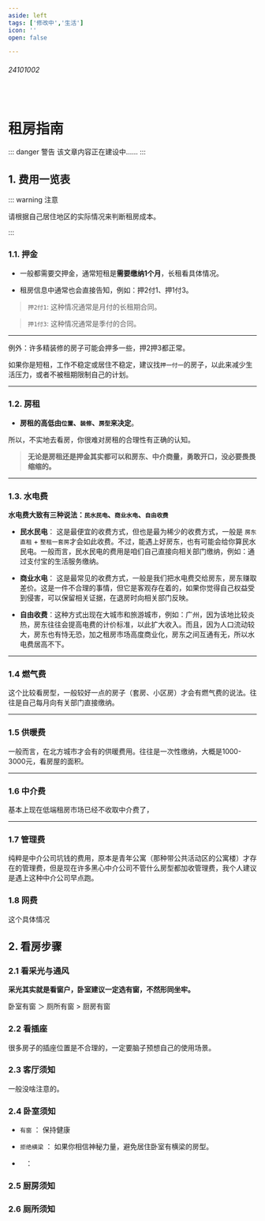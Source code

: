 ```yaml
---
aside: left
tags: ['修改中','生活']
icon: ''
open: false

---
```

 
###### 24101002
 
<br/>


# 租房指南
 
::: danger <Badge type='warning'>警告</Badge>
该文章内容正在建设中......
:::


## 1. 费用一览表

::: warning 注意

请根据自己居住地区的实际情况来判断租房成本。

:::

### 1.1. 押金

- 一般都需要交押金，通常短租是**需要缴纳1个月**，长租看具体情况。  

- 租房信息中通常也会直接告知，例如：押2付1、押1付3。

> `押2付1`:  这种情况通常是月付的长租期合同。


> `押1付3`:  这种情况通常是季付的合同。

---

例外：许多精装修的房子可能会押多一些，押2押3都正常。  

如果你是短租，工作不稳定或居住不稳定，建议找`押一付一`的房子，以此来减少生活压力，或者不被租期限制自己的计划。

---

### 1.2. 房租

- **房租的高低由`位置`、`装修`、`房型`来决定**。

所以，不实地去看房，你很难对房租的合理性有正确的认知。

> **无论是房租还是押金其实都可以和房东、中介商量，勇敢开口，没必要畏畏缩缩的。**

---

### 1.3. 水电费

**水电费大致有三种说法：`民水民电`、`商业水电`、`自由收费`**

- **民水民电**： 这是最便宜的收费方式，但也是最为稀少的收费方式，一般是 `房东直租` + `整租一套房`才会如此收费。不过，能遇上好房东，也有可能会给你算民水民电。一般而言，民水民电的费用是咱们自己直接向相关部门缴纳，例如：通过支付宝的生活服务缴纳。

- **商业水电**： 这是最常见的收费方式，一般是我们把水电费交给房东，房东赚取差价。这是一件不合理的事情，但它是客观存在着的，如果你觉得自己权益受到侵害，可以保留相关证据，在退房时向相关部门反映。

- **自由收费**：这种方式出现在大城市和旅游城市，例如：广州，因为该地比较炎热，房东往往会提高电费的计价标准，以此扩大收入。而且，因为人口流动较大，房东也有恃无恐，加之租房市场高度商业化，房东之间互通有无，所以水电费居高不下。

---

### 1.4 燃气费

这个比较看房型，一般较好一点的房子（套房、小区房）才会有燃气费的说法。往往是自己每月向有关部门直接缴纳。


---

### 1.5 供暖费

一般而言，在北方城市才会有的供暖费用。往往是一次性缴纳，大概是1000-3000元，看房屋的面积。



---

### 1.6 中介费

基本上现在低端租房市场已经不收取中介费了，

---

### 1.7 管理费

纯粹是中介公司坑钱的费用，原本是青年公寓（那种带公共活动区的公寓楼）才存在的管理费，但是现在许多黑心中介公司不管什么房型都加收管理费，我个人建议是遇上这种中介公司早点跑。


### 1.8 网费

这个具体情况


## 2. 看房步骤

### 2.1 看采光与通风

**采光其实就是看窗户，卧室建议一定选有窗，不然形同坐牢。**

卧室有窗 ＞ 厕所有窗 > 厨房有窗


### 2.2 看插座

很多房子的插座位置是不合理的，一定要脑子预想自己的使用场景。


### 2.3 客厅须知

一般没啥注意的。

### 2.4 卧室须知

- `有窗` ： 保持健康

- `拒绝横梁` ： 如果你相信神秘力量，避免居住卧室有横梁的房型。

- ` ` ： 

### 2.5 厨房须知

### 2.6 厕所须知